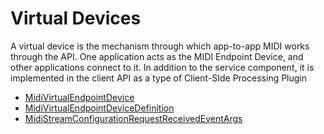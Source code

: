 # Virtual Devices

A virtual device is the mechanism through which app-to-app MIDI works through the API. One application acts as the MIDI Endpoint Device, and other applications connect to it. In addition to the service component, it is implemented in the client API as a type of Client-SIde Processing Plugin

* [MidiVirtualEndpointDevice](./MidiVirtualEndpointDevice/)
* [MidiVirtualEndpointDeviceDefinition](./MidiVirtualEndpointDeviceDefinition/)
* [MidiStreamConfigurationRequestReceivedEventArgs](./MidiStreamConfigurationRequestReceivedEventArgs/)